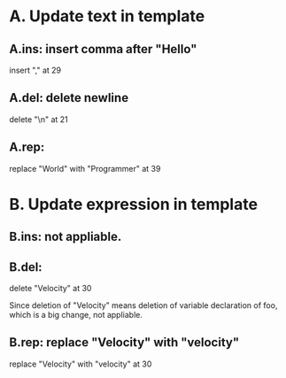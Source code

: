 # A. Update text in template
## A.ins:  insert comma after "Hello"
  insert "," at 29

## A.del: delete newline
  delete "\n" at 21

## A.rep: 
  replace "World" with "Programmer" at 39

# B. Update expression in template

## B.ins: not appliable.

## B.del: 
  delete "Velocity" at 30

  Since deletion of "Velocity" means deletion of variable declaration of foo, which is a big change, not appliable.

## B.rep: replace "Velocity" with "velocity"
  replace "Velocity" with "velocity" at 30
